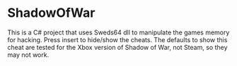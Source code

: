 # ShadowOfWar
This is a C# project that uses Sweds64 dll to manipulate the games memory for hacking. Press insert to hide/show the cheats. The defaults to show this cheat are tested for the Xbox version of Shadow of War, not Steam, so they may not work.
